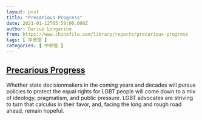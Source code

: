 ```yaml
---
layout: post
title: "Precarious Progress"
date: 2021-01-12T05:59:00.000Z
author: Darius Longarino
from: https://www.chinafile.com/library/reports/precarious-progress
tags: [ 中参馆 ]
categories: [ 中参馆 ]
---
```

<!--1610431140000-->
[Precarious Progress](https://www.chinafile.com/library/reports/precarious-progress)
------

<div>
<div class="content">    <div class="field field-name-body field-type-text-with-summary field-label-hidden">      Whether state decisionmakers in the coming years and decades will pursue policies to protect the equal rights for LGBT people will come down to a mix of ideology, pragmatism, and public pressure. LGBT advocates are striving to turn that calculus in their favor, and, facing the long and rough road ahead, remain hopeful.  </div>  </div>
</div>
